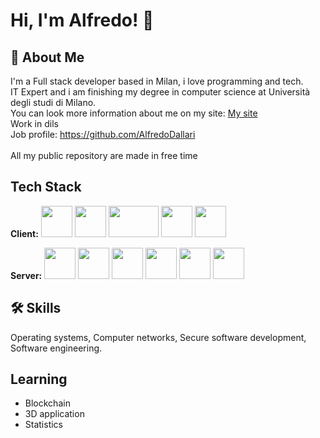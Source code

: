 
# Hi, I'm Alfredo! 👋


## 🚀 About Me
I'm a Full stack developer based in Milan, i love programming and tech.<br>
IT Expert and i am finishing my degree in computer science at Università degli studi di Milano.<br>
You can look more information about me on my site:
<a href="https://alfredodallarisergio.netlify.app/" target="_blank"> My site </a> <br>
Work in dils<br>
Job profile: https://github.com/AlfredoDallari<br><br>
All my public repository are made in free time


## Tech Stack

**Client:** <img src="https://pics.freeicons.io/uploads/icons/png/19108918321553750384-512.png" width="50" height="50"/> <img src="https://pics.freeicons.io/uploads/icons/png/191213921552037062-512.png" width="50" height="50"/> <img src="https://image.pngaaa.com/799/6103799-middle.png" width="80" height="50"/> <img src="https://pics.freeicons.io/uploads/icons/png/21337745421536211768-512.png" width="50" height="50"/>  <img src="https://pics.freeicons.io/uploads/icons/png/21088442871540553614-512.png" width="50" height="50"/> 

**Server:** <img src="https://pics.freeicons.io/uploads/icons/png/2132470731553750209-512.png" width="50" height="50"/> <img src="https://pics.freeicons.io/uploads/icons/png/8226079001553750211-512.png" width="50" height="50"/>  <img src="https://pics.freeicons.io/uploads/icons/png/14678610731551953708-512.png" width="50" height="50"/>  <img src="https://pics.freeicons.io/uploads/icons/png/15347564851553750215-512.png" width="50" height="50"/> <img src="https://pics.freeicons.io/uploads/icons/png/20395100751536130227-512.png" width="50" height="50"/> <img src="https://pics.freeicons.io/uploads/icons/png/12785093741551942290-512.png" width="50" height="50"/>


## 🛠 Skills

Operating systems, Computer networks, Secure software development, Software engineering.


## Learning

- Blockchain
- 3D application
- Statistics

